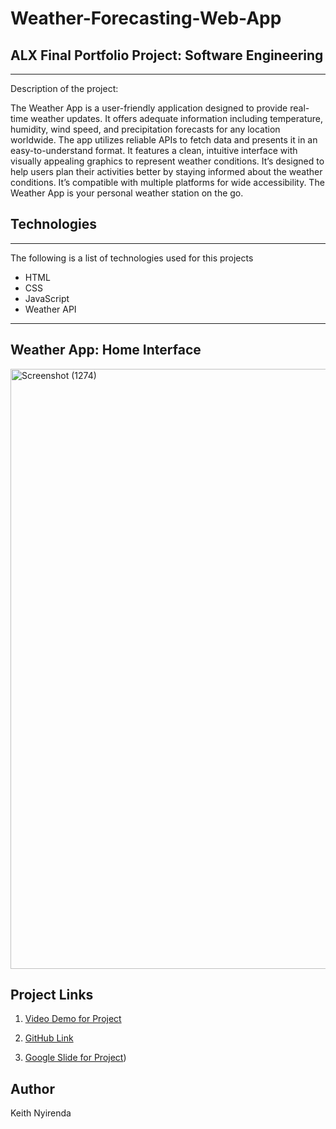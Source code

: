 # Weather-Forecasting-Web-App

## ALX Final Portfolio Project: Software Engineering
***
Description of the project: 

The Weather App is a user-friendly application designed to provide real-time weather updates. It offers adequate information including temperature, humidity, wind speed, and precipitation forecasts for any location worldwide. The app utilizes reliable APIs to fetch data and presents it in an easy-to-understand format. It features a clean, intuitive interface with visually appealing graphics to represent weather conditions. It’s designed to help users plan their activities better by staying informed about the weather conditions. It’s compatible with multiple platforms for wide accessibility. The Weather App is your personal weather station on the go.
## Technologies
***
The following is a list of technologies used for this projects

* HTML
* CSS
* JavaScript
* Weather API
***
## Weather App: Home Interface
<img width="960" alt="Screenshot (1274)" src="https://github.com/NdipoKeith/Webstack---Portfolio-Project/assets/75925228/6210bdaf-937d-4f87-a2f1-9974661fd28b">

## Project Links

1. [Video Demo for Project]([https://youtu.be/PesipefgPZ8](https://drive.google.com/file/d/1mtaj8l0QoKUqkb712a0gmCFF1E_FAkzJ/view?usp=sharing))

2. [GitHub Link](https://github.com/NdipoKeith/Keith_Weather_Forecasting_App.github.io)

3. [Google Slide for Project](https://docs.google.com/presentation/d/1Cyxch46UX3rKhsT6IYtictsi4-AzC9Fxbu97-DmCwpU/edit?usp=sharing))

## Author
Keith Nyirenda
